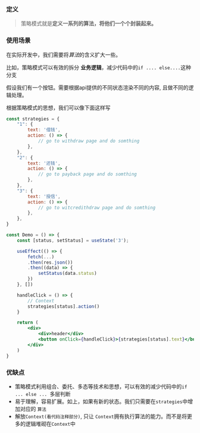 ### 定义
> 策略模式就是**定义一系列的算法，将他们一个个封装起来。**

### 使用场景

在实际开发中，我们需要将*算法*的含义扩大一些。 

比如，策略模式可以有效的拆分 **业务逻辑**，减少代码中的`if .... else....`这种分支

假设我们有一个按钮。需要根据api提供的不同状态渲染不同的内容, 且做不同的逻辑处理。

根据策略模式的思想，我们可以像下面这样写

```jsx
const strategies = {
    "1": {
        text: '借钱',
        action: () => {
            // go to withdraw page and do somthing
        },
    },
    "2": {
        text: '还钱',
        action: () => {
            // go to payback page and do somthing
        },
    },
    "3": {
        text: '授信',
        action: () => {
            // go to witcredithdraw page and do somthing
        },
    },
}

const Demo = () => {
    const [status, setStatus] = useState('3');

    useEffect(() => {
        fetch(...)
        .then(res.json())
        .then((data) => {
            setStatus(data.status)
        })
    }, [])

    handleClick = () => {
        // Context
        strategies[status].action()
    }

    return (
        <div>
            <div>header</div>
            <button onClick={handleClick}>{strategies[status].text}</button>
        </div>
    )
}
```

### 优缺点

- 策略模式利用组合、委托、多态等技术和思想，可以有效的减少代码中的`if ... else ... `多层判断
- 易于理解，容易扩展。如上，如果有新的状态。我们只需要在`strategies`中增加对应的 `算法`
- 解放`Context(看代码注释部分)`, 只让 `Context`拥有执行算法的能力。而不是将更多的逻辑堆砌在`Context`中
